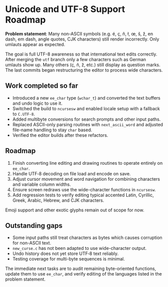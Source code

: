 # Unicode and UTF-8 Support Roadmap

**Problem statement**: Many non-ASCII symbols (e.g. é, ç, ñ, ł, œ, š, ž, en dash, em dash, angle quotes, CJK characters) still render incorrectly. Only umlauts appear as expected.

The goal is full UTF-8 awareness so that international text edits correctly. After merging the `utf` branch only a few characters such as German umlauts show up. Many others (ç, ñ, ž, etc.) still display as question marks. The last commits began restructuring the editor to process wide characters.

## Work completed so far

- Introduced a new `ee_char` type (`wchar_t`) and converted the text buffers and undo logic to use it.
- Switched the build to `ncursesw` and enabled locale setup with a fallback to `C.UTF-8`.
- Added multibyte conversions for search prompts and other input paths.
- Replaced ASCII-only parsing routines with `next_ascii_word` and adjusted file-name handling to stay `char` based.
- Verified the editor builds after these refactors.

## Roadmap

1. Finish converting line editing and drawing routines to operate entirely on `ee_char`.
2. Handle UTF‑8 decoding on file load and encode on save.
3. Adjust cursor movement and word navigation for combining characters and variable column widths.
4. Ensure screen redraws use the wide-character functions in `ncursesw`.
5. Add regression tests to verify editing typical accented Latin, Cyrillic, Greek, Arabic, Hebrew, and CJK characters.

Emoji support and other exotic glyphs remain out of scope for now.

## Outstanding gaps

- Some input paths still treat characters as bytes which causes corruption for non-ASCII text.
- `new_curse.c` has not been adapted to use wide-character output.
- Undo history does not yet store UTF‑8 text reliably.
- Testing coverage for multi-byte sequences is minimal.

The immediate next tasks are to audit remaining byte-oriented functions, update them to use `ee_char`, and verify editing of the languages listed in the problem statement.

